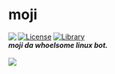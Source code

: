 <h1>moji</h1>
<a href="https://github.com/yumm-b612/moji.py/blob/main/LICENSE"><img alt="License" src="https://img.shields.io/github/license/yumm-b612/moji.py?style=for-the-badge"></a>
<a href="https://github.com/Rapptz/discord.py"><img alt="Library" src="https://img.shields.io/badge/Library-discord.py-yellow?style=for-the-badge&logo=appveyor"></a>

<img align="left" src="https://raw.githubusercontent.com/yumm-b612/moji.py/main/utils/assets/moji/moji_hd.png"/>
<br>
<i><b>moji da whoelsome linux bot.</i></b>
<br><br>
<a href="https://discord.gg/NaXhwqWxV9"><img src="https://invidget.switchblade.xyz/NaXhwqWxV9"/a></a>
<!--
<b>developer:</b> <br>
<img align="left" width="150" height="150" alt="yum" src="https://avatars.githubusercontent.com/u/75433579?v=4"/>
<b>discord:</b> yumyum#6512 <br> <b>hewo am yumyum aka yum aka kshly</b>
<br><br>
<img width="88.6" height="21.6" alt="Discord" src="https://raw.githubusercontent.com/yumm-b612/moji.py/f888e44b6319f2a9519de7d4fdd04c9294595fad/branding%20logos/discord/Discord-Wordmark-Color.svg"/>

<br><br><br>

<div align="right">
  <b>powered by</b>
  <br>
  <p>
    <a href="https://code.visualstudio.com/"><img src="https://i.giphy.com/media/IdyAQJVN2kVPNUrojM/200.webp" width="100" /></a>
    <a href="https://www.python.org/"><img src="https://i.giphy.com/media/LMt9638dO8dftAjtco/200.webp" width="100" /></a>
  </p>
</div>
-->
